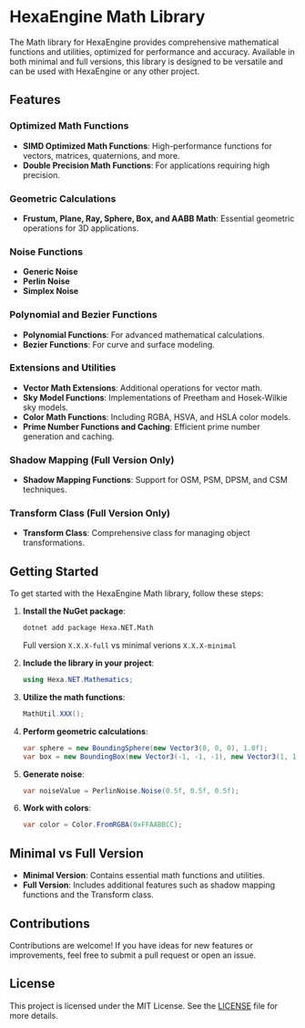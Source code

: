 # HexaEngine Math Library

The Math library for HexaEngine provides comprehensive mathematical functions and utilities, optimized for performance and accuracy. Available in both minimal and full versions, this library is designed to be versatile and can be used with HexaEngine or any other project.

## Features

### Optimized Math Functions
- **SIMD Optimized Math Functions**: High-performance functions for vectors, matrices, quaternions, and more.
- **Double Precision Math Functions**: For applications requiring high precision.

### Geometric Calculations
- **Frustum, Plane, Ray, Sphere, Box, and AABB Math**: Essential geometric operations for 3D applications.

### Noise Functions
- **Generic Noise**
- **Perlin Noise**
- **Simplex Noise**

### Polynomial and Bezier Functions
- **Polynomial Functions**: For advanced mathematical calculations.
- **Bezier Functions**: For curve and surface modeling.

### Extensions and Utilities
- **Vector Math Extensions**: Additional operations for vector math.
- **Sky Model Functions**: Implementations of Preetham and Hosek-Wilkie sky models.
- **Color Math Functions**: Including RGBA, HSVA, and HSLA color models.
- **Prime Number Functions and Caching**: Efficient prime number generation and caching.

### Shadow Mapping (Full Version Only)
- **Shadow Mapping Functions**: Support for OSM, PSM, DPSM, and CSM techniques.

### Transform Class (Full Version Only)
- **Transform Class**: Comprehensive class for managing object transformations.

## Getting Started

To get started with the HexaEngine Math library, follow these steps:

1. **Install the NuGet package**:
    ```bash
    dotnet add package Hexa.NET.Math
    ```
    Full version ``X.X.X-full`` vs minimal verions ```X.X.X-minimal```

2. **Include the library in your project**:
    ```csharp
    using Hexa.NET.Mathematics;
    ```

3. **Utilize the math functions**:
    ```csharp
    MathUtil.XXX();
    ```

4. **Perform geometric calculations**:
    ```csharp
    var sphere = new BoundingSphere(new Vector3(0, 0, 0), 1.0f);
    var box = new BoundingBox(new Vector3(-1, -1, -1), new Vector3(1, 1, 1));
    ```

5. **Generate noise**:
    ```csharp
    var noiseValue = PerlinNoise.Noise(0.5f, 0.5f, 0.5f);
    ```

6. **Work with colors**:
    ```csharp
    var color = Color.FromRGBA(0xFFAABBCC);
    ```

## Minimal vs Full Version

- **Minimal Version**: Contains essential math functions and utilities.
- **Full Version**: Includes additional features such as shadow mapping functions and the Transform class.

## Contributions

Contributions are welcome! If you have ideas for new features or improvements, feel free to submit a pull request or open an issue.

## License

This project is licensed under the MIT License. See the [LICENSE](LICENSE) file for more details.
